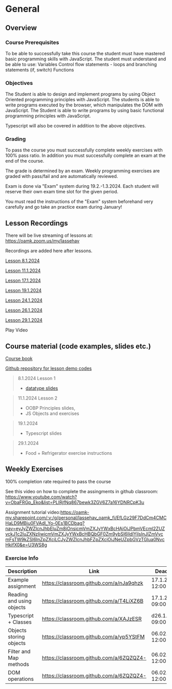 # General

## Overview

### Course Prerequisites

To be able to successfully take this course the student must have mastered basic programming skills with JavaScript. The student must understand and be able to use:
Variables
Control flow statements - loops and branching statements (if, switch)
Functions

### Objectives

The Student is able to design and implement programs by using Object Oriented programming principles with JavaScript.
The students is able to write programs executed by the browser, which manipulates the DOM with JavaScript.
The Student is able to write programs by using basic functional programming principles with JavaScript.

Typescript will also be covered in addition to the above objectives.

### Grading

To pass the course you must successfully complete weekly exercises with 100% pass ratio. In addition you must successfully complete an exam at the end of the course.

The grade is determined by an exam. Weekly programming exercises are graded with pass/fail and are automatically reviewed.

Exam is done via "Exam" system during 19.2.-1.3.2024. Each student will reserve their own exam time slot for the given period.

You must read the instructions of the "Exam" system beforehand very carefully and go take an practice exam during January!

## Lesson Recordings

There will be live streaming of lessons at: https://oamk.zoom.us/my/lassehav

Recordings are added here after lessons.

[Lesson 8.1.2024](https://oamk-my.sharepoint.com/:v:/g/personal/lassehav_oamk_fi/EcV5NOMGb7lKlw9IGtXCF_gBm9DyLAy_UpXED3JwlXBptQ?nav=eyJyZWZlcnJhbEluZm8iOnsicmVmZXJyYWxBcHAiOiJPbmVEcml2ZUZvckJ1c2luZXNzIiwicmVmZXJyYWxBcHBQbGF0Zm9ybSI6IldlYiIsInJlZmVycmFsTW9kZSI6InZpZXciLCJyZWZlcnJhbFZpZXciOiJNeUZpbGVzTGlua0NvcHkifX0&e=AEV21V)

[Lesson 11.1.2024](https://oamk-my.sharepoint.com/:v:/g/personal/lassehav_oamk_fi/EZnipf4uE99JiP5c2hygRm0BukbNTKkp7p-KsqFKVgextw?nav=eyJyZWZlcnJhbEluZm8iOnsicmVmZXJyYWxBcHAiOiJPbmVEcml2ZUZvckJ1c2luZXNzIiwicmVmZXJyYWxBcHBQbGF0Zm9ybSI6IldlYiIsInJlZmVycmFsTW9kZSI6InZpZXciLCJyZWZlcnJhbFZpZXciOiJNeUZpbGVzTGlua0NvcHkifX0&e=0sKCTX)

[Lesson 17.1.2024](https://oamk-my.sharepoint.com/:v:/g/personal/lassehav_oamk_fi/EQg2CF4VL_tKgLT-ice9CZ8BcafyvnFdJCTCTzWniNwuXA?nav=eyJyZWZlcnJhbEluZm8iOnsicmVmZXJyYWxBcHAiOiJPbmVEcml2ZUZvckJ1c2luZXNzIiwicmVmZXJyYWxBcHBQbGF0Zm9ybSI6IldlYiIsInJlZmVycmFsTW9kZSI6InZpZXciLCJyZWZlcnJhbFZpZXciOiJNeUZpbGVzTGlua0NvcHkifX0&e=IxEoz1)

[Lesson 19.1.2024](https://oamk-my.sharepoint.com/:v:/g/personal/lassehav_oamk_fi/EROeFHojb8RMpFiI8TscVqYBuYQCekNyAVXhWQJTlflNWg?nav=eyJyZWZlcnJhbEluZm8iOnsicmVmZXJyYWxBcHAiOiJPbmVEcml2ZUZvckJ1c2luZXNzIiwicmVmZXJyYWxBcHBQbGF0Zm9ybSI6IldlYiIsInJlZmVycmFsTW9kZSI6InZpZXciLCJyZWZlcnJhbFZpZXciOiJNeUZpbGVzTGlua0NvcHkifX0&e=7VX0AL)

[Lesson 24.1.2024](https://oamk-my.sharepoint.com/:v:/g/personal/lassehav_oamk_fi/ERp9zxfXr-VKna7OTx79ubABSN31lu8TNC_0j9KP5hyYfw?nav=eyJyZWZlcnJhbEluZm8iOnsicmVmZXJyYWxBcHAiOiJPbmVEcml2ZUZvckJ1c2luZXNzIiwicmVmZXJyYWxBcHBQbGF0Zm9ybSI6IldlYiIsInJlZmVycmFsTW9kZSI6InZpZXciLCJyZWZlcnJhbFZpZXciOiJNeUZpbGVzTGlua0NvcHkifX0&e=hPV0pi)

[Lesson 26.1.2024](https://oamk-my.sharepoint.com/:v:/g/personal/lassehav_oamk_fi/EYkPp5x_hIdLtR9zR6Qry7kBZt8MWH6IOFvXHwsGXj5n9Q?nav=eyJyZWZlcnJhbEluZm8iOnsicmVmZXJyYWxBcHAiOiJPbmVEcml2ZUZvckJ1c2luZXNzIiwicmVmZXJyYWxBcHBQbGF0Zm9ybSI6IldlYiIsInJlZmVycmFsTW9kZSI6InZpZXciLCJyZWZlcnJhbFZpZXciOiJNeUZpbGVzTGlua0NvcHkifX0&e=1e5jXP)

[Lesson 29.1.2024](https://oamk-my.sharepoint.com/:v:/g/personal/lassehav_oamk_fi/EWP3oijzcOxPqCDXkDlUOkgBmDOHa7FLcmoFwtjMsNA-uA?nav=eyJyZWZlcnJhbEluZm8iOnsicmVmZXJyYWxBcHAiOiJPbmVEcml2ZUZvckJ1c2luZXNzIiwicmVmZXJyYWxBcHBQbGF0Zm9ybSI6IldlYiIsInJlZmVycmFsTW9kZSI6InZpZXciLCJyZWZlcnJhbFZpZXciOiJNeUZpbGVzTGlua0NvcHkifX0&e=LLnw9d)

Play Video

## Course material (code examples, slides etc.)

[Course book](https://learning.oreilly.com/library/view/javascript-the-definitive/9781491952016/)

[Github repository for lesson demo codes ](https://github.com/lassehav-oamk/oobp-din23-lesson-demo-codes)

> 8.1.2024 Lesson 1
>
> - [datatype slides](resource\1_Datatypes.pdf)

> 11.1.2024 Lesson 2
>
> - OOBP Principles slides,
> - JS Objects and exercises

> 19.1.2024
>
> - Typescript slides

> 29.1.2024
>
> - Food + Refrigerator exercise instructions

## Weekly Exercises

100% completion rate required to pass the course

See this video on how to complete the assingments in github classroom: https://www.youtube.com/watch?v=ObaFRGp_Eko&list=PLIRjfNq867bewk3ZGV6Z7a16YDNRCpK3u

Assignment tutorial video:https://oamk-my.sharepoint.com/:v:/g/personal/lassehav_oamk_fi/EfLGz29F7DdCm4CMCHaLD9MBiu0FVAdl_Yo-0Es1BCDbag?nav=eyJyZWZlcnJhbEluZm8iOnsicmVmZXJyYWxBcHAiOiJPbmVEcml2ZUZvckJ1c2luZXNzIiwicmVmZXJyYWxBcHBQbGF0Zm9ybSI6IldlYiIsInJlZmVycmFsTW9kZSI6InZpZXciLCJyZWZlcnJhbFZpZXciOiJNeUZpbGVzTGlua0NvcHkifX0&e=U3WS8g

### Exercise Info

| Description               | Link                                    | Deadline         |
| ------------------------- | --------------------------------------- | ---------------- |
| Example assignment        | https://classroom.github.com/a/nJa9qhzk | 17.1.2024 12:00  |
| Reading and using objects | https://classroom.github.com/a/T4LiXZ6B | 17.1.2024 09:00  |
| Typescript + Classes      | https://classroom.github.com/a/XAJzESR  | d26.1.2024 09:00 |
| Objects storing objects   | https://classroom.github.com/a/yp5YStFM | 06.02.2024 12:00 |
| Filter and Map methods    | https://classroom.github.com/a/6ZQZQZ4- | 06.02.2024 12:00 |
| DOM operations            | https://classroom.github.com/a/6ZQZQZ4- | 06.02.2024 12:00 |
